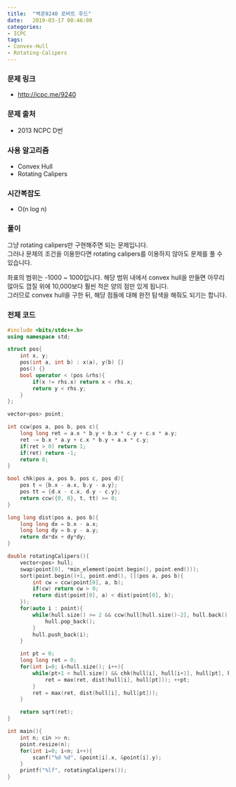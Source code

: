 ```yaml
---
title:  "백준9240 로버트 후드"
date:   2019-03-17 00:46:00
categories:
- ICPC
tags:
- Convex-Hull
- Rotating-Calipers
---
```


### 문제 링크
* http://icpc.me/9240

### 문제 출처
* 2013 NCPC D번

### 사용 알고리즘
* Convex Hull
* Rotating Calipers

### 시간복잡도
* O(n log n)

### 풀이
그냥 rotating calipers만 구현해주면 되는 문제입니다.<br>
그러나 문제의 조건을 이용한다면 rotating calipers를 이용하지 않아도 문제를 풀 수 있습니다.

좌표의 범위는 -1000 ~ 1000입니다. 해당 범위 내에서 convex hull을 만들면 아무리 많아도 껍질 위에 10,000보다 훨씬 적은 양의 점만 있게 됩니다.<Br>
그러므로 convex hull을 구한 뒤, 해당 점들에 대해 완전 탐색을 해줘도 되기는 합니다.

### 전체 코드
```cpp
#include <bits/stdc++.h>
using namespace std;

struct pos{
	int x, y;
	pos(int a, int b) : x(a), y(b) {}
	pos() {}
	bool operator < (pos &rhs){
		if(x != rhs.x) return x < rhs.x;
		return y < rhs.y;
	}
};

vector<pos> point;

int ccw(pos a, pos b, pos c){
	long long ret = a.x * b.y + b.x * c.y + c.x * a.y;
	ret -= b.x * a.y + c.x * b.y + a.x * c.y;
	if(ret > 0) return 1;
	if(ret) return -1;
	return 0;
}

bool chk(pos a, pos b, pos c, pos d){
	pos t = {b.x - a.x, b.y - a.y};
	pos tt = {d.x - c.x, d.y - c.y};
	return ccw({0, 0}, t, tt) >= 0;
}

long long dist(pos a, pos b){
	long long dx = b.x - a.x;
	long long dy = b.y - a.y;
	return dx*dx + dy*dy;
}

double rotatingCalipers(){
	vector<pos> hull;
	swap(point[0], *min_element(point.begin(), point.end()));
	sort(point.begin()+1, point.end(), [](pos a, pos b){
		int cw = ccw(point[0], a, b);
		if(cw) return cw > 0;
		return dist(point[0], a) < dist(point[0], b);
	});
	for(auto i : point){
		while(hull.size() >= 2 && ccw(hull[hull.size()-2], hull.back(), i) <= 0){
			hull.pop_back();
		}
		hull.push_back(i);
	}

	int pt = 0;
	long long ret = 0;
	for(int i=0; i<hull.size(); i++){
		while(pt+1 < hull.size() && chk(hull[i], hull[i+1], hull[pt], hull[pt+1])){
			ret = max(ret, dist(hull[i], hull[pt])); ++pt;
		}
		ret = max(ret, dist(hull[i], hull[pt]));
	}

	return sqrt(ret);
}

int main(){
	int n; cin >> n;
	point.resize(n);
	for(int i=0; i<n; i++){
		scanf("%d %d", &point[i].x, &point[i].y);
	}
	printf("%lf", rotatingCalipers());
}
```
